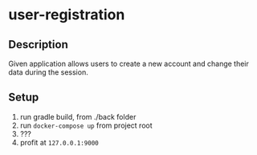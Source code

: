 # user-registration

## Description
Given application allows users to create a new account and change their data during the session.

## Setup
1. run gradle build, from ./back folder
2. run `docker-compose up` from project root
3. ???
4. profit at `127.0.0.1:9000`

